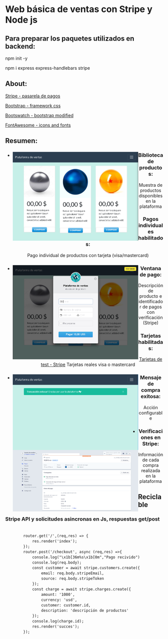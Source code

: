 # Web básica de ventas con Stripe y Node js

## Para preparar los paquetes utilizados en backend:

npm init -y

npm i express express-handlebars stripe

## About:

[Stripe - pasarela de pagos](https://stripe.com/about)

[Bootstrap - framework css](https://getbootstrap.com)

[Bootswatch - bootstrap modified](https://bootswatch.com/flatly)

[FontAwesome - icons and fonts](https://fontawesome.com)

## Resumen:
<div align="center">
  <ul>
	  <li>
  <p>
    <img align="left" src="https://github.com/RicardoGuevara/Stripe-and-nodejs-universal-payments/blob/master/repo_images/pag_principal1.PNG" width="400" />  
    <h3>Biblioteca de productos: </h3>
    Muestra de productos disponibles en la plataforma
    <h3>Pagos individuales habilitados: </h3>
    Pago individual de productos con tarjeta (visa/mastercard)
  </p>
	</li>
	<li>
  <p>
    <img align="left" src="https://github.com/RicardoGuevara/Stripe-and-nodejs-universal-payments/blob/master/repo_images/ventana_pago_1.PNG" width="400" />  
    <h3>Ventana de pago: </h3>
    Descripción de producto e identificador de pagos con verificación (Stripe)
    <h3>Tarjetas habilitadas: </h3>
   	<a href="https://stripe.com/docs/testing">Tarjetas de test - Stripe</a>
   	Tarjetas reales visa o mastercard
  </p>
  	</li>
	<li>
  <p>
    <img align="left" src="https://github.com/RicardoGuevara/Stripe-and-nodejs-universal-payments/blob/master/repo_images/succes1.PNG" width="400" />  
    <h3>Mensaje de compra exitosa: </h3>
    Acción configurable
  </p>
  	</li>
	<li>
  <p>
    <img align="left" src="https://github.com/RicardoGuevara/Stripe-and-nodejs-universal-payments/blob/master/repo_images/pago_efectivo1.PNG" width="400" />  
    <h3>Verificaciones en Stripe: </h3>
    Información de cada compra realizada en la plataforma
  </p>
  	</li>
	</ul>
</div>

## Reciclable

<div>
	<h3>
		Stripe API y solicitudes asincronas en Js, respuestas get/post
	</h3>
	<code class="language-js">
		router.get('/',(req,res) => {
			res.render('index');
		});
		router.post('/checkout', async (req,res) =>{
			console.log("\x1b[36m%s\x1b[0m","Pago recivido")
		  	console.log(req.body);
		  	const customer = await stripe.customers.create({
		  		email: req.body.stripeEmail,
		  		source: req.body.stripeToken
		  	});
			const charge = await stripe.charges.create({
				amount: '1000',
				currency: 'usd',
				customer: customer.id,
				description: 'descripción de productos'
			});
			console.log(charge.id);
			res.render('succes');
		});
	</code>
</div>
